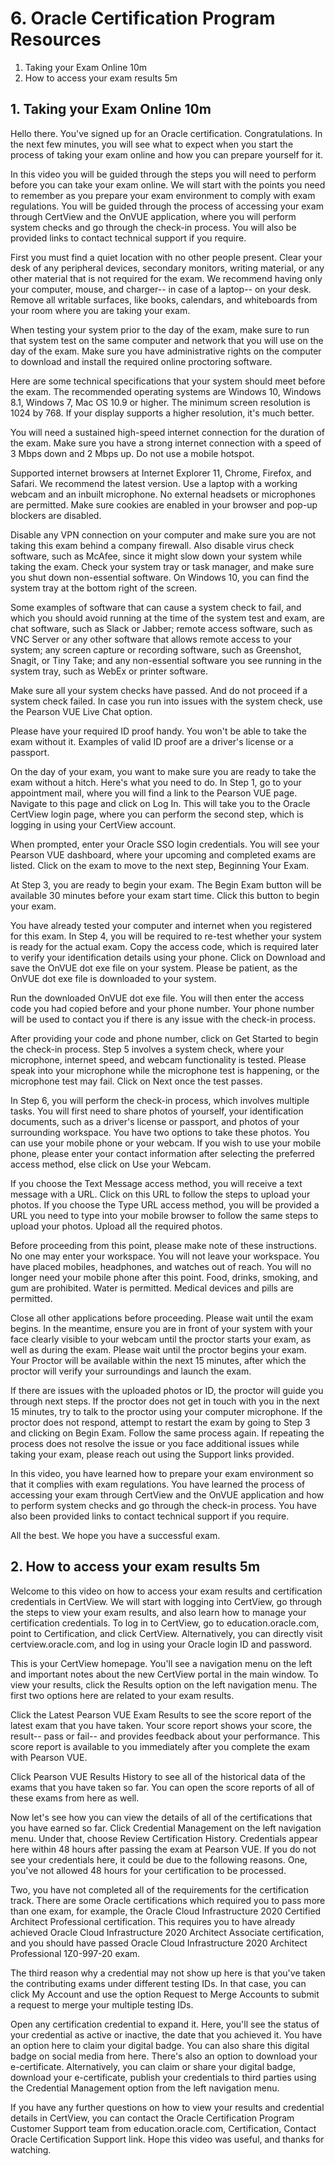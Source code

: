 # 6. Oracle Certification Program Resources

1. Taking your Exam Online 10m
2. How to access your exam results 5m

## 1. Taking your Exam Online 10m

Hello there. You've signed up for an Oracle certification. Congratulations. In the next few minutes, you will see what to expect when you start the process of taking your exam online and how you can prepare yourself for it.

In this video you will be guided through the steps you will need to perform before you can take your exam online. We will start with the points you need to remember as you prepare your exam environment to comply with exam regulations. You will be guided through the process of accessing your exam through CertView and the OnVUE application, where you will perform system checks and go through the check-in process. You will also be provided links to contact technical support if you require.

First you must find a quiet location with no other people present. Clear your desk of any peripheral devices, secondary monitors, writing material, or any other material that is not required for the exam. We recommend having only your computer, mouse, and charger-- in case of a laptop-- on your desk. Remove all writable surfaces, like books, calendars, and whiteboards from your room where you are taking your exam.

When testing your system prior to the day of the exam, make sure to run that system test on the same computer and network that you will use on the day of the exam. Make sure you have administrative rights on the computer to download and install the required online proctoring software.

Here are some technical specifications that your system should meet before the exam. The recommended operating systems are Windows 10, Windows 8.1, Windows 7, Mac OS 10.9 or higher. The minimum screen resolution is 1024 by 768. If your display supports a higher resolution, it's much better.

You will need a sustained high-speed internet connection for the duration of the exam. Make sure you have a strong internet connection with a speed of 3 Mbps down and 2 Mbps up. Do not use a mobile hotspot.

Supported internet browsers at Internet Explorer 11, Chrome, Firefox, and Safari. We recommend the latest version. Use a laptop with a working webcam and an inbuilt microphone. No external headsets or microphones are permitted. Make sure cookies are enabled in your browser and pop-up blockers are disabled.

Disable any VPN connection on your computer and make sure you are not taking this exam behind a company firewall. Also disable virus check software, such as McAfee, since it might slow down your system while taking the exam. Check your system tray or task manager, and make sure you shut down non-essential software. On Windows 10, you can find the system tray at the bottom right of the screen.

Some examples of software that can cause a system check to fail, and which you should avoid running at the time of the system test and exam, are chat software, such as Slack or Jabber; remote access software, such as VNC Server or any other software that allows remote access to your system; any screen capture or recording software, such as Greenshot, Snagit, or Tiny Take; and any non-essential software you see running in the system tray, such as WebEx or printer software.

Make sure all your system checks have passed. And do not proceed if a system check failed. In case you run into issues with the system check, use the Pearson VUE Live Chat option.

Please have your required ID proof handy. You won't be able to take the exam without it. Examples of valid ID proof are a driver's license or a passport.

On the day of your exam, you want to make sure you are ready to take the exam without a hitch. Here's what you need to do. In Step 1, go to your appointment mail, where you will find a link to the Pearson VUE page. Navigate to this page and click on Log In. This will take you to the Oracle CertView login page, where you can perform the second step, which is logging in using your CertView account.

When prompted, enter your Oracle SSO login credentials. You will see your Pearson VUE dashboard, where your upcoming and completed exams are listed. Click on the exam to move to the next step, Beginning Your Exam.

At Step 3, you are ready to begin your exam. The Begin Exam button will be available 30 minutes before your exam start time. Click this button to begin your exam.

You have already tested your computer and internet when you registered for this exam. In Step 4, you will be required to re-test whether your system is ready for the actual exam. Copy the access code, which is required later to verify your identification details using your phone. Click on Download and save the OnVUE dot exe file on your system. Please be patient, as the OnVUE dot exe file is downloaded to your system.

Run the downloaded OnVUE dot exe file. You will then enter the access code you had copied before and your phone number. Your phone number will be used to contact you if there is any issue with the check-in process.

After providing your code and phone number, click on Get Started to begin the check-in process. Step 5 involves a system check, where your microphone, internet speed, and webcam functionality is tested. Please speak into your microphone while the microphone test is happening, or the microphone test may fail. Click on Next once the test passes.

In Step 6, you will perform the check-in process, which involves multiple tasks. You will first need to share photos of yourself, your identification documents, such as a driver's license or passport, and photos of your surrounding workspace. You have two options to take these photos. You can use your mobile phone or your webcam. If you wish to use your mobile phone, please enter your contact information after selecting the preferred access method, else click on Use your Webcam.

If you choose the Text Message access method, you will receive a text message with a URL. Click on this URL to follow the steps to upload your photos. If you choose the Type URL access method, you will be provided a URL you need to type into your mobile browser to follow the same steps to upload your photos. Upload all the required photos.

Before proceeding from this point, please make note of these instructions. No one may enter your workspace. You will not leave your workspace. You have placed mobiles, headphones, and watches out of reach. You will no longer need your mobile phone after this point. Food, drinks, smoking, and gum are prohibited. Water is permitted. Medical devices and pills are permitted.

Close all other applications before proceeding. Please wait until the exam begins. In the meantime, ensure you are in front of your system with your face clearly visible to your webcam until the proctor starts your exam, as well as during the exam. Please wait until the proctor begins your exam. Your Proctor will be available within the next 15 minutes, after which the proctor will verify your surroundings and launch the exam.

If there are issues with the uploaded photos or ID, the proctor will guide you through next steps. If the proctor does not get in touch with you in the next 15 minutes, try to talk to the proctor using your computer microphone. If the proctor does not respond, attempt to restart the exam by going to Step 3 and clicking on Begin Exam. Follow the same process again. If repeating the process does not resolve the issue or you face additional issues while taking your exam, please reach out using the Support links provided.

In this video, you have learned how to prepare your exam environment so that it complies with exam regulations. You have learned the process of accessing your exam through CertView and the OnVUE application and how to perform system checks and go through the check-in process. You have also been provided links to contact technical support if you require.

All the best. We hope you have a successful exam.

## 2. How to access your exam results 5m

Welcome to this video on how to access your exam results and certification credentials in CertView. We will start with logging into CertView, go through the steps to view your exam results, and also learn how to manage your certification credentials. To log in to CertView, go to education.oracle.com, point to Certification, and click CertView. Alternatively, you can directly visit certview.oracle.com, and log in using your Oracle login ID and password.

This is your CertView homepage. You'll see a navigation menu on the left and important notes about the new CertView portal in the main window. To view your results, click the Results option on the left navigation menu. The first two options here are related to your exam results.

Click the Latest Pearson VUE Exam Results to see the score report of the latest exam that you have taken. Your score report shows your score, the result-- pass or fail-- and provides feedback about your performance. This score report is available to you immediately after you complete the exam with Pearson VUE.

Click Pearson VUE Results History to see all of the historical data of the exams that you have taken so far. You can open the score reports of all of these exams from here as well.

Now let's see how you can view the details of all of the certifications that you have earned so far. Click Credential Management on the left navigation menu. Under that, choose Review Certification History. Credentials appear here within 48 hours after passing the exam at Pearson VUE. If you do not see your credentials here, it could be due to the following reasons. One, you've not allowed 48 hours for your certification to be processed.

Two, you have not completed all of the requirements for the certification track. There are some Oracle certifications which required you to pass more than one exam, for example, the Oracle Cloud Infrastructure 2020 Certified Architect Professional certification. This requires you to have already achieved Oracle Cloud Infrastructure 2020 Architect Associate certification, and you should have passed Oracle Cloud Infrastructure 2020 Architect Professional 1Z0-997-20 exam.

The third reason why a credential may not show up here is that you've taken the contributing exams under different testing IDs. In that case, you can click My Account and use the option Request to Merge Accounts to submit a request to merge your multiple testing IDs.

Open any certification credential to expand it. Here, you'll see the status of your credential as active or inactive, the date that you achieved it. You have an option here to claim your digital badge. You can also share this digital badge on social media from here. There's also an option to download your e-certificate. Alternatively, you can claim or share your digital badge, download your e-certificate, publish your credentials to third parties using the Credential Management option from the left navigation menu.

If you have any further questions on how to view your results and credential details in CertView, you can contact the Oracle Certification Program Customer Support team from education.oracle.com, Certification, Contact Oracle Certification Support link. Hope this video was useful, and thanks for watching.
